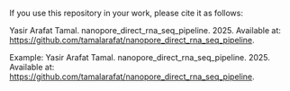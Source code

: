 If you use this repository in your work, please cite it as follows:

Yasir Arafat Tamal. nanopore_direct_rna_seq_pipeline. 2025. Available at: https://github.com/tamalarafat/nanopore_direct_rna_seq_pipeline.

Example: Yasir Arafat Tamal. nanopore_direct_rna_seq_pipeline. 2025. Available at: https://github.com/tamalarafat/nanopore_direct_rna_seq_pipeline.
